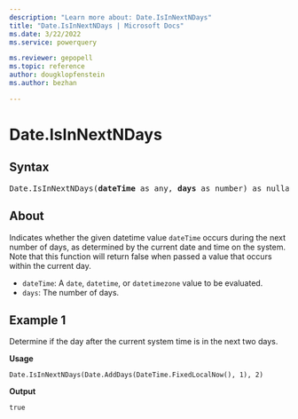 ```yaml
---
description: "Learn more about: Date.IsInNextNDays"
title: "Date.IsInNextNDays | Microsoft Docs"
ms.date: 3/22/2022
ms.service: powerquery

ms.reviewer: gepopell
ms.topic: reference
author: dougklopfenstein
ms.author: bezhan

---
```

# Date.IsInNextNDays

## Syntax

<pre>
Date.IsInNextNDays(<b>dateTime</b> as any, <b>days</b> as number) as nullable logical
</pre>

## About

Indicates whether the given datetime value `dateTime` occurs during the next number of days, as determined by the current date and time on the system. Note that this function will return false when passed a value that occurs within the current day.

* `dateTime`: A `date`, `datetime`, or `datetimezone` value to be evaluated.
* `days`: The number of days.

## Example 1

Determine if the day after the current system time is in the next two days.

**Usage**

```powerquery-m
Date.IsInNextNDays(Date.AddDays(DateTime.FixedLocalNow(), 1), 2)
```

**Output**

`true`
